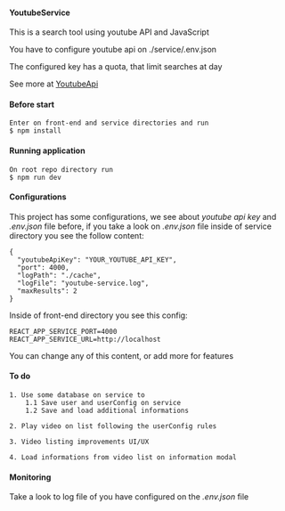 #### YoutubeService

This is a search tool using youtube API and JavaScript

You have to configure youtube api on ./service/.env.json 

The configured key has a quota, that limit searches at day

See more at
[YoutubeApi](https://www.google.com)


#### Before start
```
Enter on front-end and service directories and run
$ npm install
```

#### Running application
```
On root repo directory run
$ npm run dev
```

#### Configurations
This project has some configurations, we see about *youtube api key* and *.env.json* file before, if you take a look on
*.env.json* file inside of service directory you see the follow content:
```
{
  "youtubeApiKey": "YOUR_YOUTUBE_API_KEY",
  "port": 4000,
  "logPath": "./cache",
  "logFile": "youtube-service.log",
  "maxResults": 2
}
```

Inside of front-end directory you see this config:
```
REACT_APP_SERVICE_PORT=4000
REACT_APP_SERVICE_URL=http://localhost
```

You can change any of this content, or add more for features


#### To do
```
1. Use some database on service to
    1.1 Save user and userConfig on service
    1.2 Save and load additional informations

2. Play video on list following the userConfig rules

3. Video listing improvements UI/UX

4. Load informations from video list on information modal
```

#### Monitoring
Take a look to log file of you have configured on the *.env.json* file